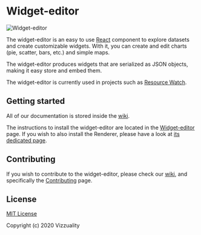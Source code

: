 # Widget-editor

![Widget-editor](https://raw.githubusercontent.com/wiki/Vizzuality/widget-editor/assets/widget-editor.png)

The widget-editor is an easy to use [React](https://reactjs.org/) component to explore datasets and create customizable widgets. With it, you can create and edit charts (pie, scatter, bars, etc.) and simple maps.

The widget-editor produces widgets that are serialized as JSON objects, making it easy store and embed them.

The widget-editor is currently used in projects such as [Resource Watch](https://resourcewatch.org/).

## Getting started

All of our documentation is stored inside the [wiki](https://github.com/Vizzuality/widget-editor/wiki).

The instructions to install the widget-editor are located in the [Widget-editor](https://github.com/Vizzuality/widget-editor/wiki/Widget-editor) page. If you wish to also install the Renderer, please have a look at [its dedicated page](https://github.com/Vizzuality/widget-editor/wiki/Renderer).

## Contributing

If you wish to contribute to the widget-editor, please check our [wiki](https://github.com/Vizzuality/widget-editor/wiki), and specifically the [Contributing](https://github.com/Vizzuality/widget-editor/wiki/Contributing) page.

## License

[MIT License](https://github.com/Vizzuality/widget-editor/blob/develop/LICENSE)

Copyright (c) 2020 Vizzuality